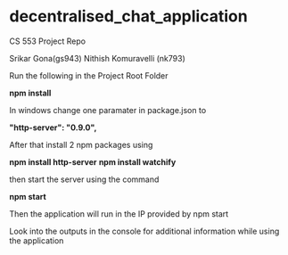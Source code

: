 # decentralised_chat_application
CS 553 Project Repo

Srikar Gona(gs943)
Nithish Komuravelli (nk793)

Run the following in the Project Root Folder

**npm install**

In windows change one paramater in package.json to

**"http-server": "0.9.0",** 

After that install 2 npm packages using 

**npm install http-server**
**npm install watchify**

then start the server using the command

**npm start**

Then the application will run in the IP provided by npm start

Look into the outputs in the console for additional information while using the application
